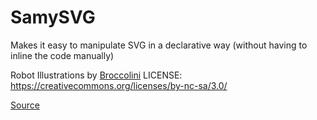 # SamySVG

Makes it easy to manipulate SVG in a declarative way (without having to inline the code manually)

Robot Illustrations by [Broccolini](http://broccolini.net/)
LICENSE: https://creativecommons.org/licenses/by-nc-sa/3.0/

[Source](http://robotodex.com/)